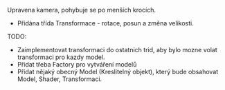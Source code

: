 Upravena kamera, pohybuje se po menších krocích.
- Přidána třída Transformace - rotace, posun a změna velikosti.


TODO: 
- Zaimplementovat transformaci do ostatnich trid, aby bylo mozne volat transformaci pro kazdy model.
- Přidat třeba Factory pro vytváření modelů
- Přidat nějaký obecný Model (Kreslitelný objekt), který bude obsahovat Model, Shader, Transformaci.
